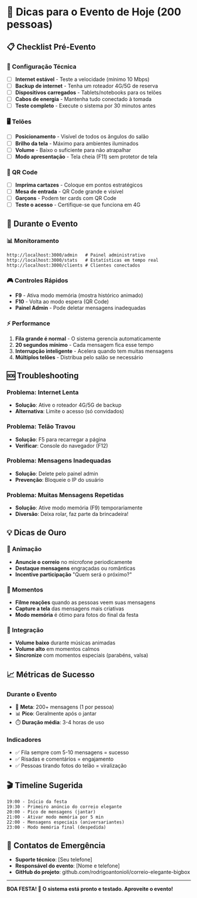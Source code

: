 # 🎉 Dicas para o Evento de Hoje (200 pessoas)

## 📋 Checklist Pré-Evento

### 🔧 Configuração Técnica
- [ ] **Internet estável** - Teste a velocidade (mínimo 10 Mbps)
- [ ] **Backup de internet** - Tenha um roteador 4G/5G de reserva
- [ ] **Dispositivos carregados** - Tablets/notebooks para os telões
- [ ] **Cabos de energia** - Mantenha tudo conectado à tomada
- [ ] **Teste completo** - Execute o sistema por 30 minutos antes

### 🖥️ Telões
- [ ] **Posicionamento** - Visível de todos os ângulos do salão
- [ ] **Brilho da tela** - Máximo para ambientes iluminados
- [ ] **Volume** - Baixo o suficiente para não atrapalhar
- [ ] **Modo apresentação** - Tela cheia (F11) sem protetor de tela

### 📱 QR Code
- [ ] **Imprima cartazes** - Coloque em pontos estratégicos
- [ ] **Mesa de entrada** - QR Code grande e visível
- [ ] **Garçons** - Podem ter cards com QR Code
- [ ] **Teste o acesso** - Certifique-se que funciona em 4G

## 🚀 Durante o Evento

### 📊 Monitoramento
```
http://localhost:3000/admin   # Painel administrativo
http://localhost:3000/stats   # Estatísticas em tempo real
http://localhost:3000/clients # Clientes conectados
```

### 🎮 Controles Rápidos
- **F9** - Ativa modo memória (mostra histórico animado)
- **F10** - Volta ao modo espera (QR Code)
- **Painel Admin** - Pode deletar mensagens inadequadas

### ⚡ Performance
1. **Fila grande é normal** - O sistema gerencia automaticamente
2. **20 segundos mínimo** - Cada mensagem fica esse tempo
3. **Interrupção inteligente** - Acelera quando tem muitas mensagens
4. **Múltiplos telões** - Distribua pelo salão se necessário

## 🆘 Troubleshooting

### Problema: Internet Lenta
- **Solução**: Ative o roteador 4G/5G de backup
- **Alternativa**: Limite o acesso (só convidados)

### Problema: Telão Travou
- **Solução**: F5 para recarregar a página
- **Verificar**: Console do navegador (F12)

### Problema: Mensagens Inadequadas
- **Solução**: Delete pelo painel admin
- **Prevenção**: Bloqueie o IP do usuário

### Problema: Muitas Mensagens Repetidas
- **Solução**: Ative modo memória (F9) temporariamente
- **Diversão**: Deixa rolar, faz parte da brincadeira!

## 💡 Dicas de Ouro

### 🎤 Animação
- **Anuncie o correio** no microfone periodicamente
- **Destaque mensagens** engraçadas ou românticas
- **Incentive participação** "Quem será o próximo?"

### 📸 Momentos
- **Filme reações** quando as pessoas veem suas mensagens
- **Capture a tela** das mensagens mais criativas
- **Modo memória** é ótimo para fotos do final da festa

### 🎵 Integração
- **Volume baixo** durante músicas animadas
- **Volume alto** em momentos calmos
- **Sincronize** com momentos especiais (parabéns, valsa)

## 📈 Métricas de Sucesso

### Durante o Evento
- 🎯 **Meta**: 200+ mensagens (1 por pessoa)
- 📊 **Pico**: Geralmente após o jantar
- ⏱️ **Duração média**: 3-4 horas de uso

### Indicadores
- ✅ Fila sempre com 5-10 mensagens = sucesso
- ✅ Risadas e comentários = engajamento
- ✅ Pessoas tirando fotos do telão = viralização

## 🎬 Timeline Sugerida

```
19:00 - Início da festa
19:30 - Primeiro anúncio do correio elegante
20:00 - Pico de mensagens (jantar)
21:00 - Ativar modo memória por 5 min
22:00 - Mensagens especiais (aniversariantes)
23:00 - Modo memória final (despedida)
```

## 🚨 Contatos de Emergência

- **Suporte técnico**: [Seu telefone]
- **Responsável do evento**: [Nome e telefone]
- **GitHub do projeto**: github.com/rodrigoantonioli/correio-elegante-bigbox

---

**BOA FESTA! 🎉 O sistema está pronto e testado. Aproveite o evento!** 